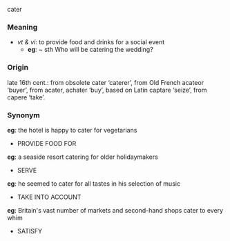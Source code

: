 cater
### Meaning
+ _vt & vi_: to provide food and drinks for a social event
	+ __eg__: ~ sth Who will be catering the wedding?

### Origin

late 16th cent.: from obsolete cater ‘caterer’, from Old French acateor ‘buyer’, from acater, achater ‘buy’, based on Latin captare ‘seize’, from capere ‘take’.

### Synonym

__eg__: the hotel is happy to cater for vegetarians

+ PROVIDE FOOD FOR

__eg__: a seaside resort catering for older holidaymakers

+ SERVE

__eg__: he seemed to cater for all tastes in his selection of music

+ TAKE INTO ACCOUNT

__eg__: Britain's vast number of markets and second-hand shops cater to every whim

+ SATISFY


